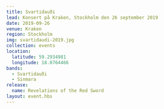 ```yaml
---
title: Svartidauði
lead: Konsert på Kraken, Stockholm den 26 september 2019
date: 2019-09-26
venue: Kraken
region: Stockholm
img: svartidaudi-2019.jpg
collection: events
location:
  latitude: 59.2934981
  longitude: 18.0764466
bands:
  - Svartidauði
  - Sinmara
release:
  name: Revelations of the Red Sword
layout: event.hbs
---
```

